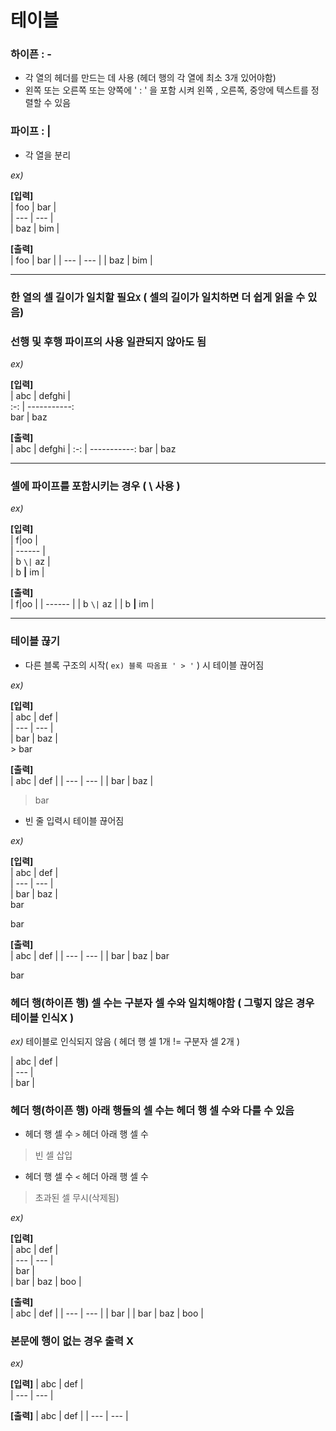 # 테이블  

### 하이픈 : - 
  - 각 열의 헤더를 만드는 데 사용 (헤더 행의 각 열에 최소 3개 있어야함) 
  - 왼쪽 또는 오른쪽 또는 양쪽에 ' : ' 을 포함 시켜 왼쪽 , 오른쪽, 중앙에 텍스트를 정렬할 수 있음  

### 파이프 : |  
  - 각 열을 분리

*ex)*  

**[입력]**  
\| foo | bar |  
\| --- | --- |  
\| baz | bim |  

**[출력]**  
| foo | bar |
| --- | --- |
| baz | bim |

---

  ### 한 열의 셀 길이가 일치할 필요`X` ( 셀의 길이가 일치하면 더 쉽게 읽을 수 있음)  
  ### 선행 및 후행 파이프의 사용 일관되지 않아도 됨  

  *ex)*  
  
  **[입력]**   
  \| abc | defghi |  
  \:-: | -----------:  
  bar | baz  
  
  **[출력]**  
  | abc | defghi |
  :-: | -----------:
  bar | baz
  
  ---
  
  ### 셀에 파이프를 포함시키는 경우 ( \ 사용 )  
  
  *ex)*  
  
  **[입력]**    
  \| f\|oo  |  
  \| ------ |  
  \| b `\|` az |  
  \| b **\|** im |  
  
  **[출력]**  
  | f\|oo  |
  | ------ |
  | b `\|` az |
  | b **\|** im |  
  
  ---
  
  ### 테이블 끊기  
  - 다른 블록 구조의 시작( `ex) 블록 따옴표 ' > '` ) 시 테이블 끊어짐  
 
  *ex)*  
  
  **[입력]**  
  \| abc | def |  
  \| --- | --- |  
  \| bar | baz |  
  \> bar
  
  **[출력]**  
  | abc | def |
  | --- | --- |
  | bar | baz |
  > bar
  
  - 빈 줄 입력시 테이블 끊어짐 
  
  *ex)* 
  
  **[입력]**  
  \| abc | def |  
  \| --- | --- |  
  \| bar | baz |  
  bar  

  bar  
  
  **[출력]**  
  | abc | def |
  | --- | --- |
  | bar | baz |
  bar

  bar
  
  ### 헤더 행(하이픈 행) 셀 수는 구분자 셀 수와 일치해야함 ( 그렇지 않은 경우 테이블 인식X )
  
  *ex)* 테이블로 인식되지 않음 ( 헤더 행 셀 1개 != 구분자 셀 2개 )
  
  | abc | def |  
  | --- |  
  | bar |  

  ### 헤더 행(하이픈 행) 아래 행들의 셀 수는 헤더 행 셀 수와 다를 수 있음  
  - 헤더 행 셀 수 `>`  헤더 아래 행 셀 수  
  > 빈 셀 삽입  
  - 헤더 행 셀 수 `<`  헤더 아래 행 셀 수  
  > 초과된 셀 무시(삭제됨)  
  
  *ex)*
  
  **[입력]**  
  \| abc | def |  
  \| --- | --- |  
  \| bar |  
  \| bar | baz | boo |  
  
  **[출력]**  
  | abc | def |
  | --- | --- |
  | bar |
  | bar | baz | boo |
  
  ### 본문에 행이 없는 경우 출력 X
  
   *ex)*
   
   **[입력]**
  \| abc | def |  
  \| --- | --- |  
  
  **[출력]**
  | abc | def |
  | --- | --- |
